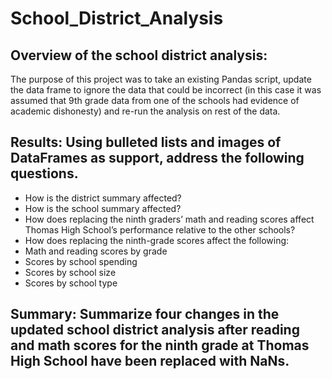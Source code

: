 # School_District_Analysis

## Overview of the school district analysis:
The purpose of this project was to take an existing Pandas script, update the data frame to ignore the data that could be incorrect (in this case it was assumed that 9th grade data from one of the schools had evidence of academic dishonesty) and re-run the analysis on rest of the data.

## Results: Using bulleted lists and images of DataFrames as support, address the following questions.

- How is the district summary affected?
- How is the school summary affected?
- How does replacing the ninth graders’ math and reading scores affect Thomas High School’s performance relative to the other schools?
- How does replacing the ninth-grade scores affect the following:
- Math and reading scores by grade
- Scores by school spending
- Scores by school size
- Scores by school type

## Summary: Summarize four changes in the updated school district analysis after reading and math scores for the ninth grade at Thomas High School have been replaced with NaNs.